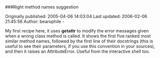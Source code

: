 ###Right method names suggestion

Originally published: 2005-04-06 14:03:04
Last updated: 2006-02-06 21:45:56
Author: bearophile -

My first recipe here, it uses __getattr__ to modify the error messages given when a wrong class method is called. It shows the first five ranked most similar method names, followed by the first line of their docstrings (this is useful to see their parameters, if you use this convention in your sources), and then it raises an AttributeError. Useful from the interactive shell too.